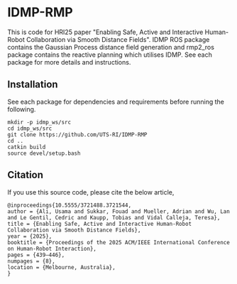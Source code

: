 # IDMP-RMP

This is code for HRI25 paper "Enabling Safe, Active and Interactive Human-Robot
Collaboration via Smooth Distance Fields". IDMP ROS package contains the Gaussian Process distance field generation and rmp2_ros package contains the reactive planning which utilises IDMP. See each package for more details and instructions.

## Installation

See each package for dependencies and requirements before running the following.

```
mkdir -p idmp_ws/src
cd idmp_ws/src
git clone https://github.com/UTS-RI/IDMP-RMP
cd ..
catkin build
source devel/setup.bash
```

## Citation
If you use this source code, please cite the below article,

```
@inproceedings{10.5555/3721488.3721544,
author = {Ali, Usama and Sukkar, Fouad and Mueller, Adrian and Wu, Lan and Le Gentil, Cedric and Kaupp, Tobias and Vidal Calleja, Teresa},
title = {Enabling Safe, Active and Interactive Human-Robot Collaboration via Smooth Distance Fields},
year = {2025},
booktitle = {Proceedings of the 2025 ACM/IEEE International Conference on Human-Robot Interaction},
pages = {439–446},
numpages = {8},
location = {Melbourne, Australia},
}
```
